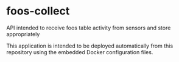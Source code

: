 # foos-collect
API intended to receive foos table activity from sensors and store appropriately

This application is intended to be deployed automatically from this repository using the embedded Docker configuration files.
